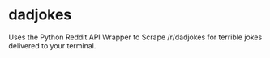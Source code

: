 # dadjokes
Uses the Python Reddit API Wrapper to Scrape /r/dadjokes for terrible jokes delivered to your terminal. 

